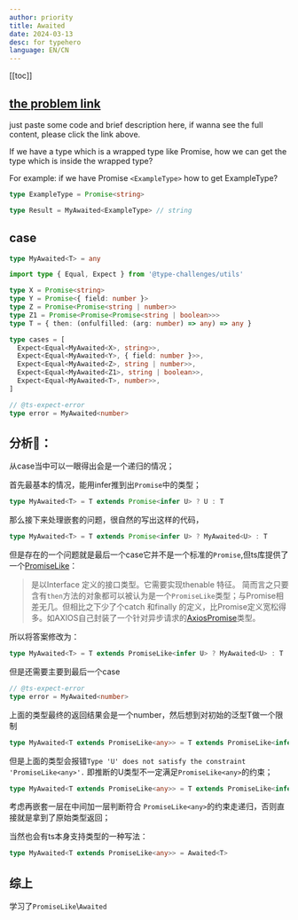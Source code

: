 ```yaml
---
author: priority
title: Awaited
date: 2024-03-13
desc: for typehero
language: EN/CN
---
```


[[toc]]

## [the problem link](https://typehero.dev/challenge/hello-world)

just paste some code and brief description here, if wanna see the full content, please click the link above.

If we have a type which is a wrapped type like Promise, how we can get the type which is inside the wrapped type?

For example: if we have Promise `<ExampleType>` how to get ExampleType?

```typescript
type ExampleType = Promise<string>

type Result = MyAwaited<ExampleType> // string
```


## case
```typescript
type MyAwaited<T> = any
```


```typescript
import type { Equal, Expect } from '@type-challenges/utils'

type X = Promise<string>
type Y = Promise<{ field: number }>
type Z = Promise<Promise<string | number>>
type Z1 = Promise<Promise<Promise<string | boolean>>>
type T = { then: (onfulfilled: (arg: number) => any) => any }

type cases = [
  Expect<Equal<MyAwaited<X>, string>>,
  Expect<Equal<MyAwaited<Y>, { field: number }>>,
  Expect<Equal<MyAwaited<Z>, string | number>>,
  Expect<Equal<MyAwaited<Z1>, string | boolean>>,
  Expect<Equal<MyAwaited<T>, number>>,
]

// @ts-expect-error
type error = MyAwaited<number>
```


## 分析🙉：
从case当中可以一眼得出会是一个递归的情况；

首先最基本的情况，能用infer推到出`Promise`中的类型；
```typescript
type MyAwaited<T> = T extends Promise<infer U> ? U : T
```
那么接下来处理嵌套的问题，很自然的写出这样的代码，
```typescript
type MyAwaited<T> = T extends Promise<infer U> ? MyAwaited<U> : T 
```
但是存在的一个问题就是最后一个case它并不是一个标准的`Promise`,但ts库提供了一个[PromiseLike](https://microsoft.github.io/PowerBI-JavaScript/interfaces/_node_modules_typedoc_node_modules_typescript_lib_lib_es5_d_.promiselike.html)：
> 是以Interface 定义的接口类型。它需要实现thenable 特征。
简而言之只要含有`then`方法的对象都可以被认为是一个`PromiseLike`类型；与Promise相差无几。但相比之下少了个catch 和finally 的定义，比Promise定义宽松得多。如AXIOS自己封装了一个针对异步请求的[AxiosPromise](https://link.zhihu.com/?target=https%3A//github.com/axios/axios/blob/7fbfbbeff69904cd64e8ac62da8969a1e633ee23/index.d.cts)类型。

所以将答案修改为：
```typescript
type MyAwaited<T> = T extends PromiseLike<infer U> ? MyAwaited<U> : T 
```

但是还需要主要到最后一个case
```typescript
// @ts-expect-error
type error = MyAwaited<number>
```
上面的类型最终的返回结果会是一个number，然后想到对初始的泛型T做一个限制
```typescript
type MyAwaited<T extends PromiseLike<any>> = T extends PromiseLike<infer U> ? MyAwaited<U> : T 
```
但是上面的类型会报错`Type 'U' does not satisfy the constraint 'PromiseLike<any>'.` 即推断的U类型不一定满足`PromiseLike<any>`的约束；

```typescript
type MyAwaited<T extends PromiseLike<any>> = T extends PromiseLike<infer U> ? (U extends PromiseLike<any> ? MyAwaited<U> : U) : T 
```
考虑再嵌套一层在中间加一层判断符合 `PromiseLike<any>`的约束走递归，否则直接就是拿到了原始类型返回；


当然也会有ts本身支持类型的一种写法：
```typescript
type MyAwaited<T extends PromiseLike<any>> = Awaited<T>
```

## 综上
学习了`PromiseLike`\\`Awaited`
